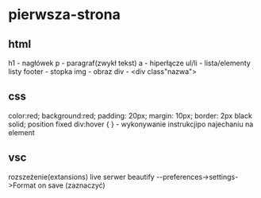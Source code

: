 # pierwsza-strona
## html

h1 - nagłówek
p - paragraf(zwykł tekst)
a - hiperłącze
ul/li - lista/elementy listy
footer - stopka
img - obraz
div - <div class"nazwa">

## css

color:red;
background:red;
padding: 20px;
margin: 10px;
border: 2px black solid;
position fixed
div:hover { } - wykonywanie instrukcjipo najechaniu na element

## vsc

rozszeżenie(extansions)
live serwer
beautify
--preferences->settings->Format on save (zaznaczyć)
